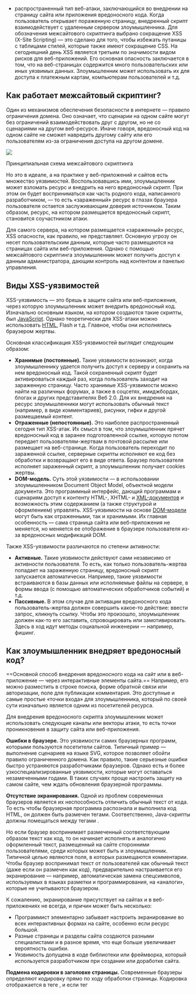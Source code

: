 
- распространенный тип веб-атаки, заключающийся во внедрении на страницу сайта или приложения вредоносного кода. Когда пользователь открывает пораженную страницу, внедренный скрипт взаимодействует с удаленным сервером злоумышленника.
Для обозначения межсайтового скриптинга выбрано сокращение XSS (X-Site Scripting) — это сделано для того, чтобы избежать путаницы с таблицами стилей, которые также имеют сокращение CSS. На сегодняшний день XSS является третьим по значимости видом рисков для веб-приложений. Его основная опасность заключается в том, что на веб-страницах содержится много пользовательских или иных уязвимых данных. Злоумышленник может использовать их для доступа к платежным картам, компьютерам пользователей и т.д.

## Как работает межсайтовый скриптинг?

Один из механизмов обеспечения безопасности в интернете — правило ограничения домена. Оно означает, что сценарии на одном сайте могут без ограничений взаимодействовать друг с другом, но не со сценариями на другом веб-ресурсе. Иначе говоря, вредоносный код на одном сайте не сможет навредить другому сайту или его пользователям из-за ограничения доступа на другом домене.

![](https://blog.skillfactory.ru/wp-content/uploads/2023/02/xss-8895360.png)

Принципиальная схема межсайтового скриптинга

Но это в идеале, а на практике у веб-приложений и сайтов есть множество уязвимостей. Воспользовавшись ими, злоумышленник может взломать ресурс и внедрить на него вредоносный скрипт. При этом он будет восприниматься как часть родного кода, написанного разработчиком, — то есть «зараженный» ресурс в глазах браузера пользователя остается заслуживающим доверия источником. Таким образом, ресурс, на котором размещается вредоносный скрипт, становится соучастником атаки.

Для самого сервера, на котором размещается «зараженный» ресурс, XSS опасности, как правило, не представляет. Основную угрозу он несет пользовательским данным, которые часто размещаются на страницах сайта или веб-приложения. Однако с помощью межсайтового скриптинга злоумышленник может получить доступ к данным администратора, дающим контроль над контентом и панелью управления.

## Виды XSS-уязвимостей

XSS-уязвимость — это брешь в защите сайта или веб-приложения, через которую злоумышленник может внедрить вредоносный код. Изначально основным языком, на котором создаются такие скрипты, был [JavaScript](https://blog.skillfactory.ru/glossary/javascript/). Однако теоретически для XSS-атаки можно использовать [HTML](https://blog.skillfactory.ru/glossary/html/), Flash и т.д. Главное, чтобы они исполнялись браузером жертвы.

Основная классификация XSS-уязвимостей выглядит следующим образом:

- **Хранимые (постоянные).** Такие уязвимости возникают, когда злоумышленнику удается получить доступ к серверу и сохранить на нем вредоносный код. Такой сохраненный скрипт будет активироваться каждый раз, когда пользователь заходит на зараженную страницу. Часто хранимые XSS-уязвимости можно найти на различных форумах, а также в соцсетях, имиджбордах, блогах и других представителях Веб 2.0. Для их внедрения на ресурс злоумышленники могут использовать обычный текст (например, в виде комментариев), рисунки, гифки и другой размещаемый контент.
- **Отраженные (непостоянные).** Это наиболее распространенный сегодня тип XSS-атак. Их смысл в том, что злоумышленник прячет вредоносный код в заранее подготовленной ссылке, которую потом передает пользователям-жертвам в почтовой рассылке или размещает на веб-странице. Когда пользователь переходит по зараженной ссылке, серверные скрипты исполняют ее код без обработки и возвращают его в виде ответа. Браузер пользователя исполняет зараженный скрипт, а злоумышленник получает cookies жертвы.
- **DOM-модель.** Суть этой уязвимости — в использовании злоумышленником Document Object Model, объектной модели документа. Это программный интерфейс, дающий программам и сценариям доступ к контенту HTML-, XHTML- и [XML-документов](https://blog.skillfactory.ru/glossary/xml/) и возможность этим содержанием (а также структурой и оформлением) управлять. XSS-уязвимости на основе [DOM-модели](https://blog.skillfactory.ru/glossary/dom/) могут быть как отраженными, так и хранимыми. Их главная особенность — сама страница сайта или веб-приложения не меняется, но меняется ее отображение в браузере пользователя из-за вредоносных модификаций DOM.

Также XSS-уязвимости различаются по степени активности:

- **Активные.** Такие уязвимости действуют сами независимо от активности пользователя. То есть, как только пользователь-жертва попадает на зараженную страницу, вредоносный скрипт запускается автоматически. Например, такие уязвимости встраиваются в базы данных или исполняемые файлы на сервере, в формы ввода (с помощью автоматических обработчиков событий) и т.д.
- **Пассивные.** В этом случае для активации вредоносного кода пользователь-жертва должен совершить какое-то действие: ввести запрос, кликнуть ссылку. Чтобы это произошло, злоумышленник должен как-то его заставить, спровоцировать или замотивировать. Здесь в ход идут методы социальной инженерии — например, фишинг.

## Как злоумышленник внедряет вредоносный код?

==Основной способ внедрения вредоносного кода на сайт или в веб-приложение — через интерактивные элементы сайта.== Например, его можно разместить в строке поиска, форме обратной связи или авторизации, поле для публикации комментария. Это доступные и самые простые «точки входа» для злоумышленника, который по своей сути изначально является одним из посетителей ресурса.

Для внедрения вредоносного скрипта злоумышленник может использовать следующие каналы или векторы атаки, то есть точки проникновения в защиту сайта или веб-приложения.

**Ошибки в браузере.** Это уязвимости самих браузерных программ, которыми пользуются посетители сайтов. Типичный пример — выполнение сценариев на языке SVG, которое позволяет обойти правило ограниченного домена. Как правило, такие серьезные ошибки быстро устраняются разработчиками браузеров. Однако есть и более узкоспециализированные уязвимости, которые могут оставаться незамеченными годами. В таких случаях проще настроить защиту на самом сайте, чем ждать обновления браузерной программы.

**Отсутствие экранирования.** Одной из проблем современных браузеров является их неспособность отличить обычный текст от кода. То есть чтобы браузерная программа распознала и выполнила код HTML, он должен быть размечен тегами. Соответственно, Java-скрипты должны помещаться между тегами <script>, CSS-стили — между [CSS](https://blog.skillfactory.ru/glossary/css/) и т.д.)</script>.

Но если браузер воспринимает размеченный соответствующим образом текст как код, то он начинает исполнять и аналогично оформленный текст, размещенный на сайте сторонними пользователями, среди которых может быть и злоумышленник. Типичной целью являются поля, в которых размещаются комментарии. Чтобы браузер воспринимал текст от пользователей как обычный текст (даже если он размечен как код), предварительно настраивается его экранирование — например, автоматическая замена спецсимволов, используемых в языках разметки и программирования, на «аналоги», которые не учитываются браузером.

К сожалению, экранирование присутствует на сайтах и в веб-приложениях не всегда, и причин может быть несколько:

- Программист элементарно забывает настроить экранирование во всех интерактивных формах на сайте, особенно если ресурс большой.
- Разные страницы и разделы сайта создаются разными специалистами и в разное время, что еще больше увеличивает вероятность ошибки.
- Уязвимость допущена в коде библиотеки или фреймворка, который используется разработчиком при создании или доработке сайта.

**Подмена кодировки в заголовке страницы.** Современные браузеры определяют кодировку прямо по ходу обработки страницы. Кодировка отображается в теге <meta>, и если тег <title> расположен до него, то сначала браузерная программа прочитает и обработает заголовок, а уже потом определит, какая кодировка используется на сайте. Соответственно, у злоумышленника появляется возможность обойти фильтрацию служебных символов < и “, разместив в тайтле вредоносный код, закодированный в UTF-7.

**SiXSS (межсайтовый скриптинг при наличии SQL-инъекции).** Это комбинированный тип атаки, задействующий базу данных сайта. Работает это следующим образом. С помощью SQL-инъекции злоумышленник внедряет вредоносный код в одну из страниц БД. Если на сайте отсутствует экранирование при выводе содержимого базы данных, то при доступе к «отравленной» строке БД вредоносный скрипт попадает в браузер пользователя.

Перечисленные векторы атаки — самые распространенные. На практике способов, которыми злоумышленники могут внедрить код на сайт или в веб-приложение, гораздо больше. Какие-то из них работают на всех типах ресурсов, другие отличаются узкой специализацией. Такое разнообразие приводит к тому, что гарантированной и 100-процентной защиты от XSS-угроз не существует.

## Последствия XSS-атаки

Сами XSS-уязвимости опасности для самого ресурса или его пользователей не представляют. Угрозу несут именно атаки, для которых эти бреши в обороне являются «точками входа». С помощью XSS-атаки можно нанести ресурсу и его пользователям разнообразный вред.

**Кража пользовательских данных.** Сайты и приложения, на которых предусмотрена авторизация пользователей, отличают авторизованного посетителя от неавторизованного с помощью специального cookie-файла (сессионной cookie). Этот файл будет видеть только авторизованный посетитель, а еще — любой JavaScript-код, исполняемый его браузером (в том числе и помещенный на страницу злоумышленником). Прочитав сессионную cookie жертвы, вредоносный скрипт через AJAX-запрос передает данные авторизации на удаленный сервер, предварительно созданный злоумышленником. Там эта информация заносится в базу данных, и хакеру остается только вычленить ее из параметров URL. Это дает злоумышленнику следующие возможности:

- похитить конфиденциальные данные пользователя: историю посещений, информацию по платежным картам, личную переписку и т.д.;
- использовать аккаунт пользователя-жертвы для рассылки спама, угроз и другого противоправного контента, публикации комментариев с противозаконным или компрометирующим содержанием;
- рассылать вредоносные программы другим пользователям, особенно тем, у кого пользователь-жертва пользовался доверием;
- получить бесплатный доступ к платному контенту: учебным курсам, мультимедийному контенту и т.д.

**Доступ к управлению сайтом.** Злоумышленник может завладеть не только данными авторизованных пользователей, но и правами администратора сайта/веб-приложения. В этом случае он получает доступ к панели управления ресурсом и может контролировать его содержание, структуру, оформление. Такие возможности позволяют злоумышленнику:

- получить авторизационные данные любого зарегистрированного на сайте пользователя;
- испортить функционал и/или оформление сайта с целью его дискредитации в глазах настоящих или потенциальных посетителей;
- разместить на ресурсе посторонний, противозаконный или компрометирующий контент, внести изменения в уже имеющееся содержание (пресс-релизы, статьи, описания товаров и т.д.);
- взломать корпоративную базу данных для получения конфиденциальной информации (секретных технологий, сведений о коммерческой деятельности и т.д.).

Опасность не ограничивается лишь потерей или кражей данных, репутационными издержками — последствия могут быть куда серьезнее. Например, если злоумышленник получает на сайте фармацевтической компании доступ к описанию лекарства, он может изменить информацию по дозировке сильнодействующего лекарства. Как результат — массовые интоксикации с тяжелыми последствиями вплоть до летальных исходов.

## Защита от XSS-атак

Чтобы защититься от межсайтового скриптинга, необходимо сначала выявить на сайте или в веб-приложении возможные уязвимости для атак этого типа. Сделать это можно двумя способами.

**Автоматически.** Для поиска уязвимостей существуют специальные сервисы, с помощью которых анализируются все страницы, на которых присутствуют интерактивные элементы: формы обратной связи и оформления заказов, поисковая строка, поля для публикации комментариев и т.д. Пример такого ресурса — [http://xss-scanner.com/](http://xss-scanner.com/). Стоит учитывать, что возможности любого такого сервиса ограничены, поэтому для максимально объективной оценки уязвимостей лучше проверять сайт на нескольких ресурсах. Тем не менее автоматизированные сервисы серьезно упрощают работу, особенно если анализируемый сайт имеет сложную структуру или большое количество внутренних страниц.

**Вручную.** Такой способ требует больших затрат времени и сил, зато более надежен (если проводится грамотным специалистом). Здесь алгоритм такой же: проверяется каждая страница сайта с интерактивными элементами, которые используются посетителями для ввода данных. Например, с помощью скрипта <script>alert(123)</script>. Если его ввести в интерактивное поле для размещения запроса или текста, то при отсутствии защиты появится такое уведомление:

![](https://blog.skillfactory.ru/wp-content/uploads/2023/02/image2-3670459.png)

Ручная проверка по понятным причинам не очень эффективна на крупных сайтах, зато вполне применима на небольших ресурсах или одностраничниках.

Когда уязвимости найдены, можно приступать непосредственно к защите от угроз. Для этого рекомендуется:

- настроить фильтрацию и экранизацию входных параметров, то есть информации, вводимой пользователем через интерактивные поля и формы;
- настроить автоматическую замену спецсимволов, чтобы четко отделить пользовательский текст от исполняемого кода;
- на каждой странице сайта разместить кодировку перед какими-либо пользовательскими полями;
- установить ограничения домена и путей приема cookie-файлов с помощью SSL или параметра HttpOnly;
- регулярно проверять сайт или веб-приложение на уязвимости такими инструментами, как Nessus, Nikto Web Scanner и т.д.;
- задать список желательных источников для загрузки контента с помощью заголовка Content Security Policy;
- регулярно обновлять браузер до актуальной версии и использовать расширения для проверки URL, скриптов, интерактивных форм и других потенциальных источников угроз.

Практика показывает, что на 100% от XSS-атак не защищен ни один ресурс или браузер. В ответ на появление новых средств защиты злоумышленники разрабатывают новые пути их обхода. Однако использование актуальных способов цифровой гигиены и обычная бдительность позволяют снизить риск межсайтового скриптинга до приемлемого минимума.